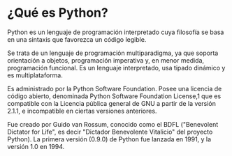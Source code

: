# ¿Qué es Python?

Python es un lenguaje de programación interpretado cuya filosofía se basa en una sintaxis que favorezca un código legible.

Se trata de un lenguaje de programación multiparadigma, ya que soporta orientación a objetos, programación imperativa y, en menor medida, programación funcional. Es un lenguaje interpretado, usa tipado dinámico y es multiplataforma.

Es administrado por la Python Software Foundation. 
Posee una licencia de código abierto, denominada Python Software Foundation License,1 que es compatible con la Licencia pública general de GNU a partir de la versión 2.1.1, e incompatible en ciertas versiones anteriores.

Fue creado por Guido van Rossum, conocido como el BDFL ("Benevolent Dictator for Life", es decir "Dictador Benevolente Vitalicio" del proyecto Python). 
La primera versión (0.9.0) de Python fue lanzada en 1991, y la versión 1.0 en 1994.
